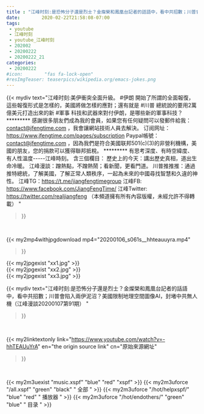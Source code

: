 ```yaml
---
title : "江峰时刻:是恐怖分子還是烈士？金燦榮和鳳凰台記者的話語中，看中共招數；川普會陷入兩伊泥沼？美國限制地理空間圖像AI，封堵中共無人機（江峰漫談20200107第91期） "
date:        2020-02-22T21:58:08-07:00
tags:
 - youtube
 - 江峰时刻
 - youtube_江峰时刻
 - 202002
 - 20200222
 - 20200222_21
categories:
 - 20200222
#icon:        "fas fa-lock-open"
#resImgTeaser: teaserpics/wikipedia.org/emacs-jokes.png
---
```


{{< mydiv text="江峰时刻:美伊衝突全面升級。 #伊朗 開始了所謂的全面報復，這些報復形式是怎樣的，美國將做怎樣的應對；還有就是 #川普 總統說的要用2萬億美元打造出來的新 #軍事 科技和武器來對付伊朗，是哪些新的軍事科技？     ********* 感謝很多朋友們成為我的會員，如果您有任何疑問可以發郵件給我：contact@jfengtime.com ，我會讓網站技術人員去解決。 订阅网址：https://www.jfengtime.com/pages/subscription Paypal帳號：contact@jfengtime.com ，因為我們是符合美國联邦501(c)(3)的非營利機構，美國的朋友，您的捐款可以獲得聯邦抵稅。     ********* 有思考深度、有時空緯度、有人性溫度-----江峰時刻。 含三個欄目： 歷史上的今天：講出歷史真相，道出生命冷暖。 江峰漫談：蹭熱點，不蹭熱鬧；看新聞，更看門道。 川普推推推：通過推特總統，了解美國，了解正常人類秩序，一起為未來的中國尋找智慧和久違的神性。  江峰TG：https://t.me/jiangfengtimegroup 江峰FB: https://www.facebook.com/JiangFengTime/ 江峰Twitter: https://twitter.com/realjiangfeng （本頻道擁有所有內容版權，未經允許不得轉載） "
>}}
<br>


{{< my2mp4withjpgdownload mp4="20200106_s061s__hhteauuyra.mp4"
>}}

{{< my2jpgexist "xx1.jpg" >}}<br>
{{< my2jpgexist "xx2.jpg" >}}<br>
{{< my2jpgexist "xx3.jpg" >}}<br>



{{< mydiv text="江峰时刻:是恐怖分子還是烈士？金燦榮和鳳凰台記者的話語中，看中共招數；川普會陷入兩伊泥沼？美國限制地理空間圖像AI，封堵中共無人機（江峰漫談20200107第91期） "
>}}
<br>

{{< my2linktextonly link="https://www.youtube.com/watch?v=-hhTEAUuYrA"
en="the origin source link" cn="原始來源網址"
>}}


<br>

{{< my2m3uexist "music.xspf"        "blue"   "red"    "xspf" >}} {{< my2m3uforce "/all.xspf"         "green"  "black"  " 全部 " >}} {{< my2m3uforce "/hot/helpxspf/"    "blue"   "red"    " 播放器 " >}} {{< my2m3uforce "/hot/endothers/"   "green"  "blue"   " 目录 " >}} 
